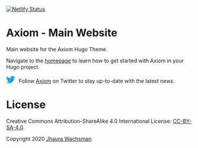 [![Netlify Status](https://api.netlify.com/api/v1/badges/a6e4ff96-33db-414c-8d77-01114da330a2/deploy-status)](https://app.netlify.com/sites/axiomtheme/deploys)

# Axiom - Main Website

Main website for the Axiom Hugo Theme.

Navigate to the [homepage](https://www.axiomtheme.com/) to learn how to get started with Axiom in your Hugo project.

<svg title="Twitter" style="color:#1da1f2;fill:currentColor;width:1.5rem;height:1.5rem;line-height:1.5;vertical-align:bottom;display:inline-block;margin-right:.35rem;" viewBox="0 0 32 32" version="1.1" xmlns="http://www.w3.org/2000/svg" xmlns:xlink="http://www.w3.org/1999/xlink"><path d="M32 6.078c-1.2.522-2.458.868-3.78 1.036 1.36-.812 2.398-2.088 2.886-3.626a13.11 13.11 0 0 1-4.16 1.588C25.742 3.794 24.026 3 22.154 3a6.56 6.56 0 0 0-6.556 6.562c0 .52.044 1.02.152 1.496-5.454-.266-10.28-2.88-13.522-6.862-.566.982-.898 2.106-.898 3.316a6.57 6.57 0 0 0 2.914 5.452 6.48 6.48 0 0 1-2.964-.808v.072c0 3.188 2.274 5.836 5.256 6.446-.534.146-1.116.216-1.72.216-.42 0-.844-.024-1.242-.112.85 2.598 3.262 4.508 6.13 4.57a13.18 13.18 0 0 1-8.134 2.798c-.538 0-1.054-.024-1.57-.1C2.906 27.93 6.35 29 10.064 29c12.072 0 18.672-10 18.672-18.668 0-.3-.01-.57-.024-.848C30.014 8.56 31.108 7.406 32 6.078z"/></svg> Follow [Axiom](https://twitter.com/axiomtheme) on Twitter to stay up-to-date with the latest news.

# License

Creative Commons Attribution-ShareAlike 4.0 International License: [CC-BY-SA-4.0](https://github.com/marketempower/axiomtheme.com/blob/master/LICENSE).

Copyright 2020 [Jhaura Wachsman](https://www.jhaurawachsman.com/)
